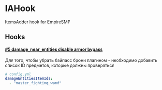 # IAHook

ItemsAdder hook for EmpireSMP

## Hooks

#### [#5 damage_near_entities disable armor bypass](https://github.com/Astra-Interactive/IaHook/issues/5)

Для того, чтобы убрать байпасс брони плагином - необходимо добавить список ID предметов, которые должны проверяться

```yaml
# config.yml
damageEntitiesItemIds:
  - "master_fighting_wand"
```